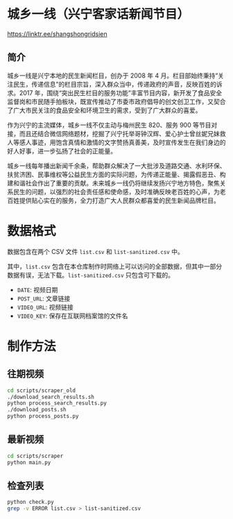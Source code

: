 # 城乡一线（兴宁客家话新闻节目）

<https://linktr.ee/shangshongridsien>

## 简介

城乡一线是兴宁本地的民生新闻栏目，创办于 2008 年 4 月。栏目部始终秉持“关注民生，传递信息”的栏目宗旨，深入群众当中，传递政府的声音，反映百姓的诉求。2017 年，围绕“突出民生栏目的服务功能”丰富节目内容，新开发了食品安全监督岗和市民随手拍板块，既宣传推动了市委市政府倡导的创文创卫工作，又契合了广大市民关注的食品安全和环境卫生的需求，受到了广大群众的喜爱。

作为兴宁的主流媒体，城乡一线不仅主动与梅州民生 820、服务 900 等节目对接，而且还结合微信网络题材，挖掘了兴宁托举哥钟汉辉、爱心护士曾丝妮兄妹救人等感人事迹，用饱含真情和激情的文字赞扬真善美，及时宣传发生在我们身边的好人好事，进一步弘扬了社会的正能量。

城乡一线每年播出新闻千余条，帮助群众解决了一大批涉及道路交通、水利环保、扶贫济困、民事维权等公益民生方面的实际问题，为传递正能量、揭露假恶丑、构建和谐社会作出了重要的贡献。未来城乡一线仍将继续发扬兴宁地方特色，聚焦关系民生的问题，以强烈的社会责任感和使命感，及时准确反映老百姓的心声，为老百姓提供贴心实在的服务，全力打造广大人民群众都喜爱的民生新闻品牌栏目。

# 数据格式

数据包含在两个 CSV 文件 `list.csv` 和 `list-sanitized.csv` 中。

其中，`list.csv` 包含在本仓库制作时网络上可以访问的全部数据，但其中一部分数据有误，无法下载。`list-sanitized.csv` 只包含可下载的。

- `DATE`: 视频日期
- `POST_URL`: 文章链接
- `VIDEO_URL`: 视频链接
- `VIDEO_KEY`: 保存在互联网档案馆的文件名

# 制作方法

## 往期视频

```sh
cd scripts/scraper_old
./download_search_results.sh
python process_search_results.py
./download_posts.sh
python process_posts.py
```

## 最新视频

```sh
cd scripts/scraper
python main.py
```

## 检查列表

```sh
python check.py
grep -v ERROR list.csv > list-sanitized.csv
```
